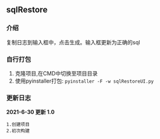 sqlRestore
-----

### 介绍

复制日志到输入框中，点击生成。输入框更新为正确的sql

### 自行打包

1. 克隆项目,在CMD中切换至项目目录
2. 使用pyinstaller打包:
   ``
   pyinstaller -F -w sqlRestoreUI.py
   ``

### 更新日志

**2021-6-30 更新 1.0**

    1.创建项目
    2.初次构建

